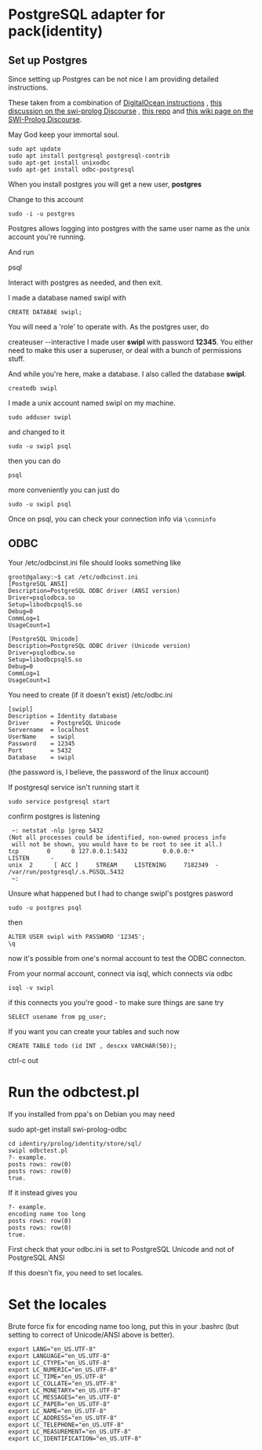 # PostgreSQL  adapter for pack(identity)


## Set up Postgres

Since setting up Postgres can be not nice I am providing detailed instructions.

These taken from a combination of [DigitalOcean instructions](https://www.digitalocean.com/community/tutorials/how-to-install-and-use-postgresql-on-ubuntu-18-04) , [this discussion on the swi-prolog Discourse](https://swi-prolog.discourse.group/t/wiki-discussion-swi-prolog-connecting-to-postgresql-via-odbc/2405/4) , [this repo](https://github.com/roblaing/swipl-webapp-howto/tree/master/unit3) and  [this wiki page on the SWI-Prolog Discourse](https://swi-prolog.discourse.group/t/swi-prolog-connecting-to-postgresql-via-odbc/2404).

May God keep your immortal soul.

    sudo apt update
    sudo apt install postgresql postgresql-contrib
    sudo apt-get install unixodbc
    sudo apt-get install odbc-postgresql

When you install postgres you will get a new user, **postgres**

Change to this account

    sudo -i -u postgres


Postgres allows logging into postgres with the same user name as the unix account you're running.


And run

   psql

Interact with postgres as needed, and then exit.

I made a database named swipl with

    CREATE DATABAE swipl;

You will need a 'role' to operate with. As the postgres user, do

createuser --interactive
I made user **swipl** with password **12345**.
You either need to make this user a superuser, or deal with a bunch of permissions stuff.

And while you're here, make a database. I also called the database **swipl**.

    createdb swipl

I made a unix account named swipl on my machine.

	sudo adduser swipl

and changed to it

	sudo -u swipl psql


then you can do 

	psql

more conveniently you can just do 

	sudo -u swipl psql

Once on psql, you can check your connection info via   `\conninfo`

## ODBC

Your  /etc/odbcinst.ini  file should looks something like

```
groot@galaxy:~$ cat /etc/odbcinst.ini
[PostgreSQL ANSI]
Description=PostgreSQL ODBC driver (ANSI version)
Driver=psqlodbca.so
Setup=libodbcpsqlS.so
Debug=0
CommLog=1
UsageCount=1

[PostgreSQL Unicode]
Description=PostgreSQL ODBC driver (Unicode version)
Driver=psqlodbcw.so
Setup=libodbcpsqlS.so
Debug=0
CommLog=1
UsageCount=1
```

You need to create (if it doesn't exist) /etc/odbc.ini

```
[swipl]
Description = Identity database
Driver      = PostgreSQL Unicode
Servername  = localhost
UserName    = swipl
Password    = 12345
Port        = 5432
Database    = swipl
```

(the password is, I believe, the password of the linux account)

If postgresql service isn't running start it

```
sudo service postgresql start
```


confirm postgres is listening

	 ~: netstat -nlp |grep 5432
	(Not all processes could be identified, non-owned process info
	 will not be shown, you would have to be root to see it all.)
	tcp        0      0 127.0.0.1:5432          0.0.0.0:*               LISTEN      -                   
	unix  2      [ ACC ]     STREAM     LISTENING     7182349  -                    /var/run/postgresql/.s.PGSQL.5432
	 ~: 

Unsure what happened but I had to change swipl's postgres pasword

	sudo -u postgres psql

then 

	ALTER USER swipl with PASSWORD '12345';
	\q

now it's possible from one's normal account to test the ODBC connecton.

From your normal account, connect via isql, which connects via odbc

	isql -v swipl

if this connects you you're good - to make sure things are sane try

	SELECT usename from pg_user;

If you want you can create your tables and such now

	CREATE TABLE todo (id INT , descxx VARCHAR(50));

 ctrl-c out

# Run the odbctest.pl

If you installed from ppa's on Debian you may need 

   sudo apt-get install swi-prolog-odbc 

	cd identiry/prolog/identity/store/sql/
	swipl odbctest.pl
	?- example.
	posts rows: row(0)
	posts rows: row(0)
	true.

If it instead gives you

	?- example.
	encoding name too long
	posts rows: row(0)
	posts rows: row(0)
	true.

First check that your odbc.ini is set to PostgreSQL Unicode
and not of PostgreSQL ANSI

If this doesn't fix, you need to set locales. 

# Set the locales

Brute force fix for encoding name too long, put this in your .bashrc
(but setting to correct of Unicode/ANSI above is better).

	export LANG="en_US.UTF-8"
	export LANGUAGE="en_US.UTF-8"
	export LC_CTYPE="en_US.UTF-8"
	export LC_NUMERIC="en_US.UTF-8"
	export LC_TIME="en_US.UTF-8"
	export LC_COLLATE="en_US.UTF-8"
	export LC_MONETARY="en_US.UTF-8"
	export LC_MESSAGES="en_US.UTF-8"
	export LC_PAPER="en_US.UTF-8"
	export LC_NAME="en_US.UTF-8"
	export LC_ADDRESS="en_US.UTF-8"
	export LC_TELEPHONE="en_US.UTF-8"
	export LC_MEASUREMENT="en_US.UTF-8"
	export LC_IDENTIFICATION="en_US.UTF-8"












